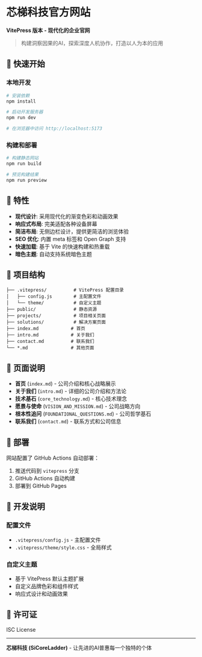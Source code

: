 # 芯梯科技官方网站

**VitePress 版本 - 现代化的企业官网**

> 构建洞察因果的AI，探索深度人机协作，打造以人为本的应用

## 🚀 快速开始

### 本地开发

```bash
# 安装依赖
npm install

# 启动开发服务器
npm run dev

# 在浏览器中访问 http://localhost:5173
```

### 构建和部署

```bash
# 构建静态网站
npm run build

# 预览构建结果
npm run preview
```

## 🎨 特性

- **现代设计**: 采用现代化的渐变色彩和动画效果
- **响应式布局**: 完美适配各种设备屏幕
- **简洁布局**: 无侧边栏设计，提供更简洁的浏览体验
- **SEO 优化**: 内置 meta 标签和 Open Graph 支持
- **快速加载**: 基于 Vite 的快速构建和热重载
- **暗色主题**: 自动支持系统暗色主题

## 📁 项目结构

```
├── .vitepress/          # VitePress 配置目录
│   ├── config.js        # 主配置文件
│   └── theme/           # 自定义主题
├── public/              # 静态资源
├── projects/            # 项目相关页面
├── solutions/           # 解决方案页面
├── index.md            # 首页
├── intro.md            # 关于我们
├── contact.md          # 联系我们
└── *.md                # 其他页面
```

## 📝 页面说明

- **首页** (`index.md`) - 公司介绍和核心战略展示
- **关于我们** (`intro.md`) - 详细的公司介绍和方法论
- **技术基石** (`core_technology.md`) - 核心技术理念
- **愿景与使命** (`VISION_AND_MISSION.md`) - 公司战略方向
- **根本性追问** (`FOUNDATIONAL_QUESTIONS.md`) - 公司哲学基石
- **联系我们** (`contact.md`) - 联系方式和公司信息

## 🚀 部署

网站配置了 GitHub Actions 自动部署：

1. 推送代码到 `vitepress` 分支
2. GitHub Actions 自动构建
3. 部署到 GitHub Pages

## 🔧 开发说明

### 配置文件
- `.vitepress/config.js` - 主配置文件
- `.vitepress/theme/style.css` - 全局样式

### 自定义主题
- 基于 VitePress 默认主题扩展
- 自定义品牌色彩和组件样式
- 响应式设计和动画效果

## 📄 许可证

ISC License

---

**芯梯科技 (SiCoreLadder)** - 让先进的AI普惠每一个独特的个体 